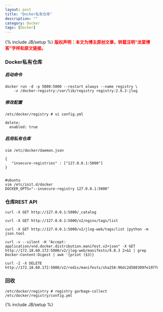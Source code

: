 ```yaml
---
layout: post
title: "Docker私有仓库"
description: ""
category: Docker 
tags: [Docker]
---
```

{% include JB/setup %}
**<font color="red">版权声明：本文为博主原创文章，转载注明“龙棠博客”字样和原文链接。</font>**

### Docker私有仓库

##### 启动命令
```
docker run -d -p 5000:5000 --restart always --name registry \
    -v /docker-registry:/var/lib/registry registry:2.6.2-jlog
```

##### 修改配置
```
/etc/docker/registry # vi config.yml

delete:
  enabled: true
```

##### 启用私有仓库
```
vim /etc/docker/daemon.json

{
   "insecure-registries" : ["127.0.0.1:5000"]
}


#ubuntu
vim /etc/init.d/docker
DOCKER_OPTS="--insecure-registry 127.0.0.1:5000"
```

### 仓库REST API
```
curl -X GET http://127.0.0.1:5000/_catalog

curl -X GET http://127.0.0.1:5000/v2/nginx/tags/list

curl -X GET http://127.0.0.1:5000/v2/jlog-web/tags/list |python -m json.tool

curl -v --silent -H "Accept: application/vnd.docker.distribution.manifest.v2+json" -X GET http://172.18.60.172:5000/v2/jlog-web/manifests/4.0.3 2>&1 | grep Docker-Content-Digest | awk '{print ($3)}

curl -I -X DELETE  http://172.18.60.172:5000/v2/redis/manifests/sha256:96dc2d508309fe197fd320b20a56c7373c19ee143385eb33e5845679bbac92b9
```

### 回收
```
/etc/docker/registry # registry garbage-collect /etc/docker/registry/config.yml
```

{% include JB/setup %}